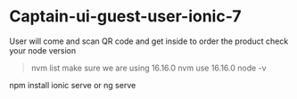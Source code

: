 # Captain-ui-guest-user-ionic-7

User will come and scan QR code and get inside to order the product
check your node version 
> nvm list
make sure we are using 16.16.0
nvm use 16.16.0
node -v


npm install
ionic serve or ng serve